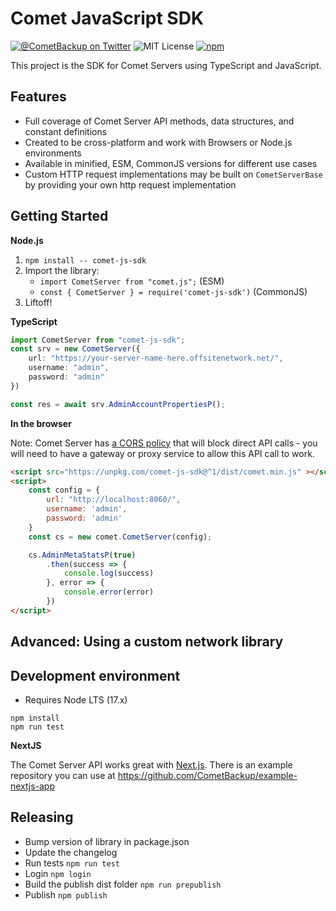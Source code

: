 # Comet JavaScript SDK 

[![@CometBackup on Twitter](http://img.shields.io/badge/twitter-%40CometBackup-blue.svg?style=flat)](https://twitter.com/CometBackup)
![MIT License](https://img.shields.io/github/license/CometBackup/comet-js-sdk)
[![npm](https://img.shields.io/npm/v/comet-js-sdk)](https://www.npmjs.com/package/comet-js-sdk)

This project is the SDK for Comet Servers using TypeScript and JavaScript.

## Features

- Full coverage of Comet Server API methods, data structures, and constant definitions
- Created to be cross-platform and work with Browsers or Node.js environments
- Available in minified, ESM, CommonJS versions for different use cases
- Custom HTTP request implementations may be built on `CometServerBase` by providing your own http request implementation

## Getting Started

**Node.js**

1. `npm install -- comet-js-sdk`
2. Import the library:
	- `import CometServer from "comet.js";` (ESM)
	- `const { CometServer } = require('comet-js-sdk')` (CommonJS)
3. Liftoff!

**TypeScript**

```ts
import CometServer from "comet-js-sdk";
const srv = new CometServer({
    url: "https://your-server-name-here.offsitenetwork.net/",
    username: "admin",
    password: "admin"
})

const res = await srv.AdminAccountPropertiesP();
```

**In the browser**

Note: Comet Server has [a CORS policy](https://en.wikipedia.org/wiki/Cross-origin_resource_sharing) that will block direct API calls - you will need to have a gateway or proxy service to allow this API call to work.

```html
<script src="https://unpkg.com/comet-js-sdk@^1/dist/comet.min.js" ></script>
<script>
    const config = {
        url: "http://localhost:8060/",
        username: 'admin',
        password: 'admin'
    }
    const cs = new comet.CometServer(config);

    cs.AdminMetaStatsP(true)
        .then(success => {
            console.log(success)
        }, error => {
            console.error(error)
        })
</script>
```

## Advanced: Using a custom network library



## Development environment

- Requires Node LTS (17.x)

```shell
npm install 
npm run test
```

**NextJS**

The Comet Server API works great with [Next.js](https://nextjs.org/). There is an example repository you can use at https://github.com/CometBackup/example-nextjs-app

## Releasing

- Bump version of library in package.json
- Update the changelog
- Run tests `npm run test`
- Login `npm login`
- Build the publish dist folder `npm run prepublish`
- Publish `npm publish`
